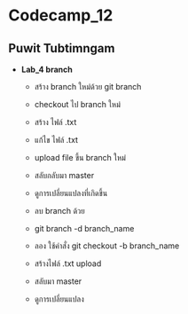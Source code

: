 # Codecamp_12

 ## Puwit Tubtimngam
* **Lab_4 branch**
  - สร้าง branch  ใหม่ด้วย
git branch

  - checkout ไป branch ใหม่
  - สร้าง ไฟล์ .txt

  - แก้ไข ไฟล์ .txt
   - upload file ขึ้น branch ใหม่
   - สลับกลับมา master
   - ดูการเปลี่ยนแปลงที่เกิดขึ้น
   - ลบ branch ด้วย
   - git branch -d branch_name
   - ลอง ใช้คำสั่ง git checkout -b branch_name
   - สร้างไฟล์ .txt upload
   - สลับมา master
   - ดูการเปลี่ยนแปลง